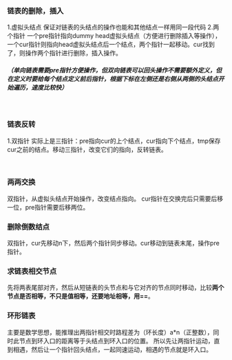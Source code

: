 ### 链表的删除，插入
1.虚拟头结点
保证对链表的头结点的操作也能和其他结点一样用同一段代码
2.两个指针
一个pre指针指向dummy head虚拟头结点（方便进行删除插入等操作），一个cur指针则指向head虚拟头结点后一个结点，两个指针一起移动。cur找到了，则操作两个指针进行删除，插入操作。
##### （单向链表需要pre指针方便操作，但双向链表可以回头操作不需要额外定义，但在定义时要给每个结点定义前后指针，根据下标在左侧还是右侧从两侧的头结点开始遍历，速度比较快）
<br>

### 链表反转
1.双指针
实际上是三指针：pre指向cur的上个结点，cur指向下个结点，tmp保存cur之前的结点。移动三指针，改变它们的指向，反转链表。

<br>

### 两两交换
双指针，从虚拟头结点开始操作，改变结点指向。
cur指针在交换完后只需要后移一位，pre指针需要后移两位。
<br>
### 删除倒数结点
双指针，cur先移动n下，然后两个指针同步移动。cur移动到链表末尾，操作pre指针。
<br>
### 求链表相交节点
先将两表尾部对齐，然后从短链表的头节点和与它对齐的节点同时移动，比较**两个节点是否相等，不只是值相等，还要地址相等，用==**。
<br>
### 环形链表
主要是数学思想，能推理出两指针相交时路程差为（环长度）a*n（正整数），同时此节点到环入口的距离等于头结点到环入口的位置。
所以先让两指针运动，直到相遇，然后让一个指针回头结点，一起同速运动，相遇的节点就是环入口。